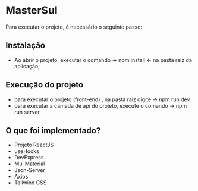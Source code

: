 # MasterSul

Para executar o projeto, é necessário o seguinte passo:

## Instalação

- Ao abrir o projeto, executar o comando -> npm install <- na pasta raiz da aplicação;

## Execução do projeto

- para executar o projeto (front-end) , na pasta raiz digite -> npm run dev
- para executar a camada de api do projeto, execute o comando -> npm run server

## O que foi implementado?

- Projeto ReactJS
- useHooks
- DevExpress
- Mui Material
- Json-Server
- Axios
- Tailwind CSS
